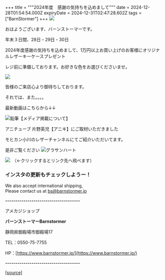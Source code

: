 +++
title = """2024年度　感謝の気持ちを込めまして"""
date = 2024-12-28T01:54:54.000Z
expiryDate = 2024-12-31T02:47:28.602Z
tags = ["BarnStormer"]
+++
[![](https://stat.ameba.jp/user_images/20231023/16/barnstormer-go/b2/03/p/o0420015015354743273.png)](https://ameblo.jp/barnstormer-go/entry-12825670498.html)

おはようございます、バーンストーマーです。

年末３日間、28日・29日・30日

2024年度感謝の気持ちを込めまして、1万円以上お買い上げのお客様にオリジナルレザーキーケースプレゼント

レジ前に準備しております。お好きな色をお選びくださいませ。

[![](https://stat.ameba.jp/user_images/20241228/10/barnstormer-go/c7/24/j/o0467070115526602724.jpg)](https://stat.ameba.jp/user_images/20241228/10/barnstormer-go/c7/24/j/o0467070115526602724.jpg)

皆様のご来店心より御待ちしております。

それでは、また。。。。

最新動画はこちらから↓↓

![鉛筆](https://stat100.ameba.jp/blog/ucs/img/char/char3/519.png)【メディア掲載について】

アニチューブ 片野英児【アニキ】にご取材いただきました

モヒカン小川のレザーチャンネルにてご紹介いただいてます。

是非ご覧ください ![グラサンハート](https://stat100.ameba.jp/blog/ucs/img/char/char3/148.png)

[![](https://stat.ameba.jp/user_images/20230412/16/barnstormer-go/6a/23/p/o0108010815269242493.png)](https://www.instagram.com/barnstormer_daily/)　（←クリックするとリンク先へ飛べます）

### インスタの更新もチェックしようー！

We also accept international shipping,  
Please contact us at bs@barnstormer.jp

**\-------------------------------------**

アメカジショップ

**バーンストーマーBarnstormer**

静岡県御殿場市御殿場17

TEL：0550-75-7755

HP：[https://www.barnstormer.jp/](https://www.barnstormer.jp/)

**\-------------------------------------**

[[source]](https://ameblo.jp/barnstormer-go/entry-12880273870.html)
